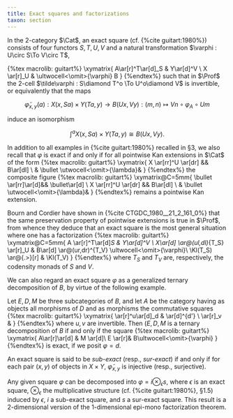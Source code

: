 ```yaml
---
title: Exact squares and factorizations
taxon: section
---
```


In the 2-category $\Cat$, an exact square (cf. {%cite guitart:1980%}) consists of four functors $S,T,U,V$ and a natural transformation $\varphi : U\circ S\To V\circ T$,

{%tex macrolib: guitart%}
\xymatrix{
  A\ar[r]^T\ar[d]_S  & Y\ar[d]^V  \\
  X \ar[r]_U & \ultwocell<\omit>{\varphi} B
}
{%endtex%}
such that in $\Prof$ the 2-cell $\tilde\varphi : S\diamond T^o \To U^o\diamond V$ is invertible, or equivalently that the maps

$$ \tilde\varphi_{x,y}(a) : X(x,Sa)\times Y(Ta,y) \to B(Ux, Vy) : (m,n)\mapsto Vn\circ \varphi_A\circ Um $$

induce an isomorphism

$$ \displaystyle\int^a X(x,Sa)\times Y(Ta,y) \cong B(Ux, Vy). $$

In addition to all examples in {%cite guitart:1980%} recalled in §3, we also recall that $\varphi$ is exact if and only if for all pointwise Kan extensions in $\Cat$ of the form
{%tex macrolib: guitart%}
\xymatrix{
  X \ar[rr]^U \ar[dr] && B\ar[dl] \\
  & \bullet \utwocell<\omit>{\lambda}&
}
{%endtex%}
the composite figure
{%tex macrolib: guitart%}
\xymatrix@C=5mm{
  \bullet \ar[rr]\ar[d]&& \bullet\ar[d] \\
  X \ar[rr]^U \ar[dr] && B\ar[dl] \\
  & \bullet \utwocell<\omit>{\lambda}&
}
{%endtex%}
remains a pointwise Kan extension.

Bourn and Cordier have shown in {%cite CTGDC_1980__21_2_161_0%} that the same preservation property of pointwise extensions is true in $\Prof$, from whence they deduce that an exact square is the most general situation where one has a factorization
{%tex macrolib: guitart%}
\xymatrix@C=5mm{
  A \ar[r]^T\ar[d]_S & Y\ar[d]^V \\
  X\ar[d] \ar@(ul,dl)_{T_S} \ar[r]_U & B\ar[d] \ar@(ur,dr)^{T_V} \ultwocell<\omit>{\varphi}\\
  \Kl(T_S) \ar@{.>}[r] & \Kl(T_V)
}
{%endtex%}
where $T_S$ and $T_V$ are, respectively, the codensity monads of $S$ and $V$.

We can also regard an exact square $\varphi$ as a generalized ternary decomposition of $B$, by virtue of the following example.

Let $E,D,M$ be three subcategories of $B$, and let $A$ be the category having as objects all morphisms of $D$ and as morphisms the commutative squares
{%tex macrolib: guitart%}
\xymatrix{
  \ar[r]^u\ar[d]_d & \ar[d]^{d'} \\
  \ar[r]_v &
}
{%endtex%}
where $u,v$ are invertible. Then $(E,D,M$ is a ternary decomposition of $B$ if and only if the square
{%tex macrolib: guitart%}
\xymatrix{
  A\ar[r]\ar[d] & M \ar[d]\\
  E \ar[r]& B\ultwocell<\omit>{\varphi}
}
{%endtex%}
is exact, if we posit $\varphi=d$.

An exact square is said to be *sub-exact* (resp., *sur-exact*) if and only if for each pair $(x,y)$ of objects in $X\times Y$, $\tilde\varphi_{x,y}$ is injective (resp., surjective).

Any given square $\varphi$ can be decomposed into $\varphi = i \otimes_\epsilon s$, where $\epsilon$ is an exact square, $\otimes_\epsilon$ the multiplicative structure (cf. {%cite guitart:1980%}, §1.5) induced by $\epsilon$, $i$ a sub-exact square, and $s$ a sur-exact square. This result is a 2-dimensional version of the 1-dimensional epi-mono factorization theorem.